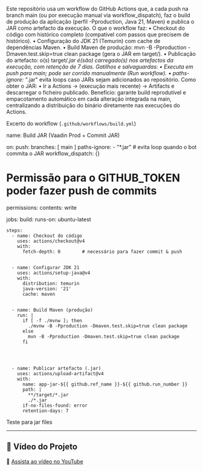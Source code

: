 Este repositório usa um workflow do GitHub Actions que, a cada push na branch main (ou por execução manual via workflow_dispatch), faz o build de produção da aplicação (perfil -Pproduction, Java 21, Maven) e publica o JAR como artefacto da execução.
O que o workflow faz:
•	Checkout do código com histórico completo (compatível com passos que precisem de histórico).
•	Configuração do JDK 21 (Temurin) com cache de dependências Maven.
•	Build Maven de produção: mvn -B -Pproduction -Dmaven.test.skip=true clean package
(gera o JAR em target/).
•	Publicação do artefacto: o(s) target/*.jar é(são) carregado(s) nos artefactos da execução, com retenção de 7 dias.
Gatilhos e salvaguardas:
•	Executa em push para main; pode ser corrido manualmente (Run workflow).
•	paths-ignore: "*.jar" evita loops caso JARs sejam adicionados ao repositório.
Como obter o JAR:
•	Ir a Actions → (execução mais recente) → Artifacts e descarregar o ficheiro publicado.
Benefício: garante build reprodutível e empacotamento automático em cada alteração integrada na main, centralizando a distribuição do binário diretamente nas execuções do Actions.

Excerto do workflow (`.github/workflows/build.yml`)

name: Build JAR (Vaadin Prod + Commit JAR)


on:
  push:
    branches: [ main ]
    paths-ignore:
      - "*.jar"                 # evita loop quando o bot commita o JAR
  workflow_dispatch: {}


# Permissão para o GITHUB_TOKEN poder fazer push de commits
permissions:
  contents: write


jobs:
  build:
    runs-on: ubuntu-latest


    steps:
      - name: Checkout do código
        uses: actions/checkout@v4
        with:
          fetch-depth: 0        # necessário para fazer commit & push


      - name: Configurar JDK 21
        uses: actions/setup-java@v4
        with:
          distribution: temurin
          java-version: '21'
          cache: maven


      - name: Build Maven (produção)
        run: |
          if [ -f ./mvnw ]; then
            ./mvnw -B -Pproduction -Dmaven.test.skip=true clean package
          else
            mvn -B -Pproduction -Dmaven.test.skip=true clean package
          fi

     


      - name: Publicar artefacto (.jar)
        uses: actions/upload-artifact@v4
        with:
          name: app-jar-${{ github.ref_name }}-${{ github.run_number }}
          path: |
            **/target/*.jar
            ./*.jar
          if-no-files-found: error
          retention-days: 7

Teste para jar files 

---

## 🎥 Vídeo do Projeto

🔗 [Assista ao vídeo no YouTube](https://youtu.be/BWfPpgWG4os?si=sQgE1kjTwVhoelhu)


